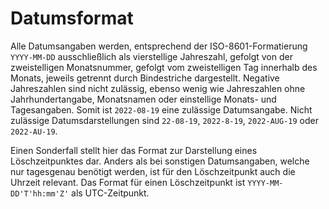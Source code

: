 # Datumsformat

Alle Datumsangaben werden, entsprechend der ISO-8601-Formatierung `YYYY-MM-DD` ausschließlich als vierstellige
Jahreszahl, gefolgt von der zweistelligen Monatsnummer, gefolgt vom zweistelligen Tag innerhalb des Monats,
jeweils getrennt durch Bindestriche dargestellt. Negative Jahreszahlen sind nicht zulässig, ebenso wenig wie
Jahreszahlen ohne Jahrhundertangabe, Monatsnamen oder einstellige Monats- und Tagesangaben. Somit ist `2022-08-19`
eine zulässige Datumsangabe. Nicht zulässige Datumsdarstellungen sind `22-08-19`, `2022-8-19`, `2022-AUG-19` oder
`2022-AU-19`.

Einen Sonderfall stellt hier das Format zur Darstellung eines Löschzeitpunktes dar. Anders als bei sonstigen
Datumsangaben, welche nur tagesgenau benötigt werden, ist für den Löschzeitpunkt auch die Uhrzeit relevant.
Das Format für einen Löschzeitpunkt ist `YYYY-MM-DD'T'hh:mm'Z'` als UTC-Zeitpunkt.
